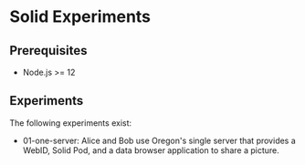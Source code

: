 # Solid Experiments

## Prerequisites

*  Node.js >= 12

## Experiments

The following experiments exist:

* 01-one-server: Alice and Bob use Oregon's single server that provides a WebID, Solid Pod, and a data browser application to share a picture.
